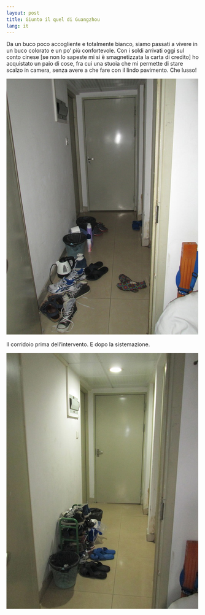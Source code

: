 ```yaml
---
layout: post
title: Giunto il quel di Guangzhou
lang: it
---
```


Da un buco poco accogliente e totalmente bianco, siamo passati a vivere in un buco colorato e un po&rsquo; pi&ugrave;
confortevole. Con i soldi arrivati oggi sul conto cinese [se non lo sapeste mi si
&egrave; smagnetizzata la carta di credito] ho acquistato un paio di cose, fra cui una stuoia che mi permette di
stare scalzo in camera, senza avere a che fare con il lindo pavimento. Che lusso!

<img src="../src/images/wp/2013/03/tumblr_inline_mk0l0pLeW41qz4rgp.jpg" />

Il corridoio prima dell&rsquo;intervento. E dopo la sistemazione.

<img src="../src/images/wp/2013/03/tumblr_inline_mk0lcr2Axr1qz4rgp.jpg" />
